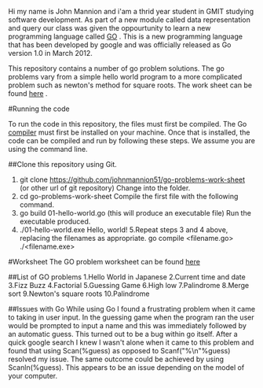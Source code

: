 Hi my name is John Mannion and i'am a thrid year student in GMIT studying software development. As part of a new module called 
data representation and query our class was given the oppourtunity to learn a new programming language called [GO](https://golang.org/)  .
This is a new programming language that has been developed by google and was officially released as Go version 1.0 in March 2012. 

This repository contains a number of go problem solutions. The go problems vary from a simple hello world program to a more complicated 
problem such as newton's method for square roots. The work sheet can be found [here](https://data-representation.github.io/problems/go-fundamentals.html)  .

#Running the code

To run the code in this repository, the files must first be compiled. The Go [compiler](https://golang.org/doc/install) 
must first be installed on your machine. Once that is installed, the code can be compiled and run by following these 
steps. We assume you are using the command line.

##Clone this repository using Git.
1. git clone https://github.com/johnmannion51/go-problems-work-sheet (or other url of git repository)
Change into the folder.
2. cd go-problems-work-sheet
Compile the first file with the following command.
3. go build 01-hello-world.go 
(this will produce an executable file)
Run the executable produced.
4. ./01-hello-world.exe
Hello, world!
5.Repeat steps 3 and 4 above, replacing the filenames as appropriate.
go compile <filename.go>
./<filename.exe>

#Worksheet
The GO problem worksheet can be found [here](https://data-representation.github.io/problems/go-fundamentals.html)

##List of GO problems
1.Hello World in Japanese
2.Current time and date
3.Fizz Buzz
4.Factorial
5.Guessing Game
6.High low
7.Palindrome
8.Merge sort
9.Newton's square roots
10.Palindrome

##Issues with Go
While using Go I found a frustrating problem when it came to taking in user input. In the guessing game when the program ran
the user would be prompted to input a name and this was immediately followed by an automatic guess. This turned out to be a 
bug within go itself. After a quick google search I knew I wasn't alone when it came to this problem and found that using 
Scan(%guess) as opposed to Scanf("%\n"%guess) resolved my issue. The same outcome could be achieved by using Scanln(%guess).
This appears to be an issue depending on the model of your computer.
